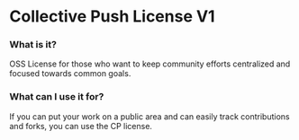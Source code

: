 # Collective Push License V1
### What is it?
OSS License for those who want to keep community efforts centralized and focused towards common goals.
### What can I use it for?
If you can put your work on a public area and can easily track contributions and forks, you can use the CP license.
